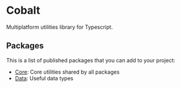 # Cobalt

Multiplatform utilities library for Typescript.


## Packages

This is a list of published packages that you can add to your project:

- [Core](libs/hexworks/cobalt-core/README.md): Core utilities shared by all packages
- [Data](libs/hexworks/cobalt-data/README.md): Useful data types